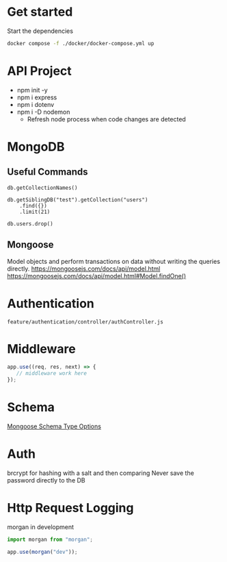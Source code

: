 # Get started
Start the dependencies
```bash
docker compose -f ./docker/docker-compose.yml up
```

# API Project
- npm init -y
- npm i express
- npm i dotenv
- npm i -D nodemon
  - Refresh node process when code changes are detected

# MongoDB

## Useful Commands
```mongo
db.getCollectionNames()

db.getSiblingDB("test").getCollection("users")
    .find({})
    .limit(21)

db.users.drop()
```

## Mongoose
Model objects and perform transactions on data without writing the queries directly.
https://mongoosejs.com/docs/api/model.html
https://mongoosejs.com/docs/api/model.html#Model.findOne()

# Authentication
`feature/authentication/controller/authController.js`

# Middleware
```javascript
app.use((req, res, next) => {
   // middleware work here 
});
```

# Schema
[Mongoose Schema Type Options](https://mongoosejs.com/docs/api/schematypeoptions.html)

# Auth
brcrypt for hashing with a salt and then comparing
Never save the password directly to the DB

# Http Request Logging
morgan in development
```javascript
import morgan from "morgan";

app.use(morgan("dev"));
```
